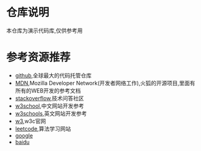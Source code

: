 # 仓库说明
本仓库为演示代码库,仅供参考用

# 参考资源推荐
- [github](https://github.com/),全球最大的代码托管仓库
- [MDN](https://developer.mozilla.org/zh-CN/),Mozilla Developer Network(开发者网络工作),火狐的开源项目,里面有所有的WEB开发的参考文档
- [stackoverflow](https://stackoverflow.com/),技术问答社区
- [w3school](http://www.w3school.com.cn/),中文网站开发参考
- [w3schools](https://www.w3schools.com/),英文网站开发参考
- [w3](https://www.w3.org/),w3c官网
- [leetcode](https://leetcode.com/problemset/algorithms),算法学习网站
- [google](https://www.google.com/)
- [baidu](https://www.baidu.com/)

